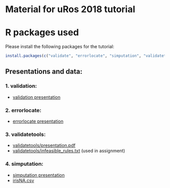 # Material for uRos 2018 tutorial

# R packages used

Please install the following packages for the tutorial:

```r
install.packages(c("validate", "errorlocate", "simputation", "validatetools"),dependencies = TRUE))
```

## Presentations and data:

### 1. validation:

- [validation presentation](./validation/presentation.pdf)


### 2. errorlocate:

- [errorlocate presentation](./errorlocate/presentation.pdf)

### 3. validatetools: 

- [validatetools/presentation.pdf](./validatetools/presentation.pdf)
- [validatetools/infeasible_rules.txt](https://raw.githubusercontent.com/data-cleaning/uRos2018_tutorial/master/validatetools/infeasible_rules.txt) (used in assignment)

### 4. simputation:

- [simputation presentation](./simputation/presentation.pdf)
- [irisNA.csv](https://raw.githubusercontent.com/data-cleaning/uRos2018_tutorial/master/simputation/irisNA.csv)
